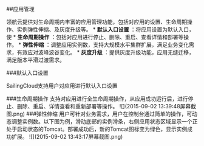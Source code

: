 ##应用管理

领航云提供对生命周期内丰富的应用管理功能，包括对应用的设置、生命周期操作、实例弹性伸缩、及灰度升级等。
* 
**默认入口设置**
：将应用设置为默认入口，使
* 
**生命周期操作**
：包括对应用进行停止、删除、重启、查看详情和部署等操作。
* 
**弹性伸缩**
：调整应用实例数，支持大规模水平集群扩展，满足业务变化需求，有效应对波峰波谷变化。
* 
**灰度升级**
：提供灰度升级功能，应用无缝迁移，满足版本平滑过渡需求。

###默认入口设置

SailingCloud支持用户对应用进行默认入口设置

###生命周期操作
支持对应用进行全生命周期操作，从应用成功运行后，进行停止、删除、重启、详情查看和重新部署等操作。
![](2015-09-02 13:39:48屏幕截图.png)
###弹性伸缩
用户可针对业务需求，用户在控制台通过简单的操作，可动态调整实例数。以下图为例，滑动底部的实例滑条，右侧应用状态区域显示一个正处于启动状态的Tomcat。部署成功后，新的Tomcat图标变为绿色，显示实例成功扩展。
![](2015-09-02 13:43:17屏幕截图.png)